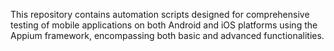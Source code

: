 This repository contains automation scripts designed for comprehensive testing of mobile applications on both Android and iOS platforms using the Appium framework, encompassing both basic and advanced functionalities.
